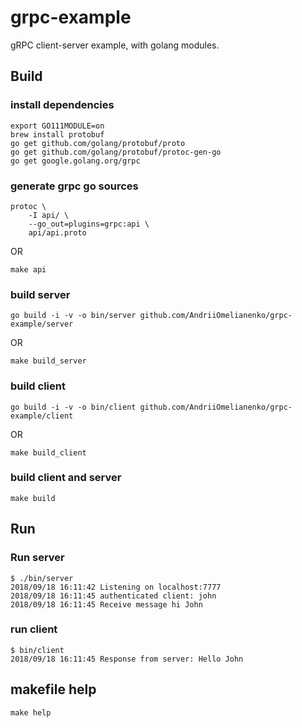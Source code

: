 # grpc-example

gRPC client-server example, with golang modules.

## Build

### install dependencies

```shell
export GO111MODULE=on
brew install protobuf
go get github.com/golang/protobuf/proto
go get github.com/golang/protobuf/protoc-gen-go
go get google.golang.org/grpc
```

### generate grpc go sources

```
protoc \
    -I api/ \
    --go_out=plugins=grpc:api \
    api/api.proto
```

OR

```
make api
```

### build server

```
go build -i -v -o bin/server github.com/AndriiOmelianenko/grpc-example/server
```

OR

```
make build_server
```

### build client

```
go build -i -v -o bin/client github.com/AndriiOmelianenko/grpc-example/client
```

OR

```
make build_client
```

### build client and server

```
make build
```

## Run

### Run server
```
$ ./bin/server
2018/09/18 16:11:42 Listening on localhost:7777
2018/09/18 16:11:45 authenticated client: john
2018/09/18 16:11:45 Receive message hi John
```

### run client
```
$ bin/client
2018/09/18 16:11:45 Response from server: Hello John
```

## makefile help

```shell
make help
```

<!--https://medium.com/pantomath/how-we-use-grpc-to-build-a-client-server-system-in-go-dd20045fa1c2-->